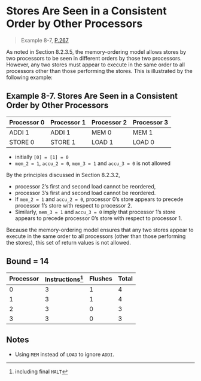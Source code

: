 # Stores Are Seen in a Consistent Order by Other Processors

> Example 8-7, [P.267](https://software.intel.com/sites/default/files/managed/7c/f1/253668-sdm-vol-3a.pdf#page=267)

As noted in Section 8.2.3.5, the memory-ordering model allows stores by two processors to be seen in different orders by those two processors.
However, any two stores must appear to execute in the same order to all processors other than those performing the stores.
This is illustrated by the following example:

## Example 8-7. Stores Are Seen in a Consistent Order by Other Processors

| Processor 0 | Processor 1 | Processor 2 | Processor 3 |
| ----------- | ----------- | ----------- | ----------- |
| ADDI 1      | ADDI 1      | MEM 0       | MEM 1       |
| STORE 0     | STORE 1     | LOAD 1      | LOAD 0      |

* initially `[0] = [1] = 0`
* `mem_2 = 1`, `accu_2 = 0`, `mem_3 = 1` and `accu_3 = 0` is not allowed

By the principles discussed in Section 8.2.3.2,

* processor 2’s first and second load cannot be reordered,
* processor 3’s first and second load cannot be reordered.
* If `mem_2 = 1` and `accu_2 = 0`, processor 0’s store appears to precede processor 1’s store with respect to processor 2.
* Similarly, `mem_3 = 1` and `accu_3 = 0` imply that processor 1’s store appears to precede processor 0’s store with respect to processor 1.

Because the memory-ordering model ensures that any two stores appear to execute in the same order to all processors (other than those performing the stores), this set of return values is not allowed.

## Bound = 14

| Processor | Instructions[^1]  | Flushes | Total |
| --------- | ----------------  | ------- | ----- |
| 0         | 3                 | 1       | 4     |
| 1         | 3                 | 1       | 4     |
| 2         | 3                 | 0       | 3     |
| 3         | 3                 | 0       | 3     |

[^1]: including final `HALT`

## Notes

* Using `MEM` instead of `LOAD` to ignore `ADDI`.

